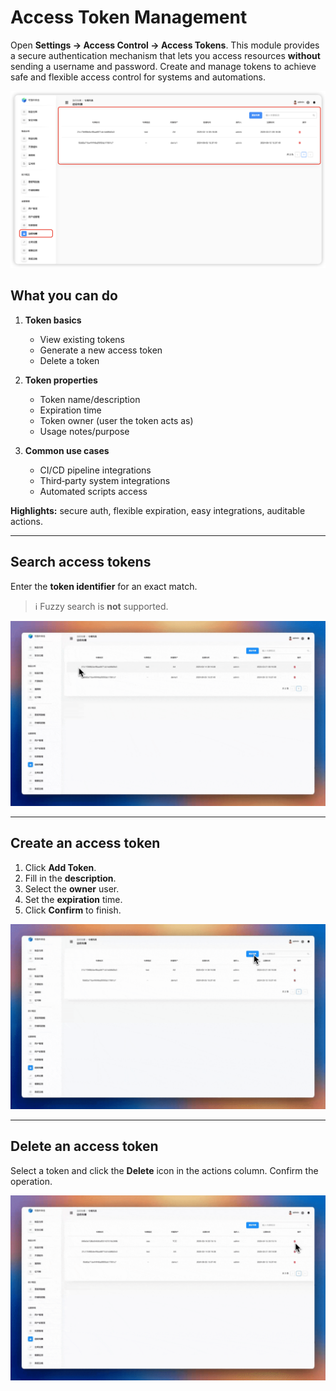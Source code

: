 # Access Token Management

Open **Settings → Access Control → Access Tokens**. This module provides a secure authentication mechanism that lets you access resources **without** sending a username and password. Create and manage tokens to achieve safe and flexible access control for systems and automations.

![Access Token Management UI](setting-manage-access-token-ui.cb97f00e.png)

## What you can do

1. **Token basics**
   - View existing tokens  
   - Generate a new access token  
   - Delete a token  

2. **Token properties**
   - Token name/description  
   - Expiration time  
   - Token owner (user the token acts as)  
   - Usage notes/purpose  

3. **Common use cases**
   - CI/CD pipeline integrations  
   - Third‑party system integrations  
   - Automated scripts access  

**Highlights:** secure auth, flexible expiration, easy integrations, auditable actions.

---

## Search access tokens

Enter the **token identifier** for an exact match.  
> ℹ️ Fuzzy search is **not** supported.

![Search access token](setting-manage-access-token-search.92979ef3.gif)

---

## Create an access token

1. Click **Add Token**.  
2. Fill in the **description**.  
3. Select the **owner** user.  
4. Set the **expiration** time.  
5. Click **Confirm** to finish.

![Create token](setting-manage-access-token-create.8dd5dab2.gif)

---

## Delete an access token

Select a token and click the **Delete** icon in the actions column. Confirm the operation.

![Delete access token](settng-manage-access-token-del.99d96078.gif)
